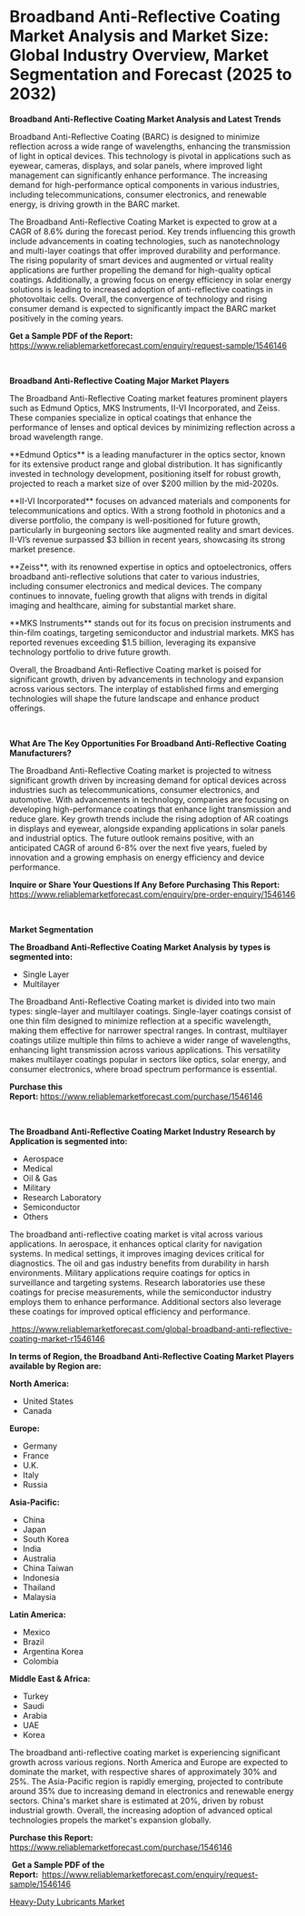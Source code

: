 <p><h1>Broadband Anti-Reflective Coating Market Analysis and Market Size: Global Industry Overview, Market Segmentation and Forecast (2025 to 2032)</h1></p><p><strong>Broadband Anti-Reflective Coating Market Analysis and Latest Trends</strong></p>
<p><p>Broadband Anti-Reflective Coating (BARC) is designed to minimize reflection across a wide range of wavelengths, enhancing the transmission of light in optical devices. This technology is pivotal in applications such as eyewear, cameras, displays, and solar panels, where improved light management can significantly enhance performance. The increasing demand for high-performance optical components in various industries, including telecommunications, consumer electronics, and renewable energy, is driving growth in the BARC market.</p><p>The Broadband Anti-Reflective Coating Market is expected to grow at a CAGR of 8.6% during the forecast period. Key trends influencing this growth include advancements in coating technologies, such as nanotechnology and multi-layer coatings that offer improved durability and performance. The rising popularity of smart devices and augmented or virtual reality applications are further propelling the demand for high-quality optical coatings. Additionally, a growing focus on energy efficiency in solar energy solutions is leading to increased adoption of anti-reflective coatings in photovoltaic cells. Overall, the convergence of technology and rising consumer demand is expected to significantly impact the BARC market positively in the coming years.</p></p>
<p><strong>Get a Sample PDF of the Report:&nbsp;</strong> <a href="https://www.reliablemarketforecast.com/enquiry/request-sample/1546146?utm_campaign=2479&utm_medium=2&utm_source=Github&utm_content=ia&utm_term=02042025&utm_id=broadband-anti-reflective-coating">https://www.reliablemarketforecast.com/enquiry/request-sample/1546146</a></p>
<p>&nbsp;</p>
<p><strong>Broadband Anti-Reflective Coating Major Market Players</strong></p>
<p><p>The Broadband Anti-Reflective Coating market features prominent players such as Edmund Optics, MKS Instruments, II-VI Incorporated, and Zeiss. These companies specialize in optical coatings that enhance the performance of lenses and optical devices by minimizing reflection across a broad wavelength range.</p><p>**Edmund Optics** is a leading manufacturer in the optics sector, known for its extensive product range and global distribution. It has significantly invested in technology development, positioning itself for robust growth, projected to reach a market size of over $200 million by the mid-2020s.</p><p>**II-VI Incorporated** focuses on advanced materials and components for telecommunications and optics. With a strong foothold in photonics and a diverse portfolio, the company is well-positioned for future growth, particularly in burgeoning sectors like augmented reality and smart devices. II-VI’s revenue surpassed $3 billion in recent years, showcasing its strong market presence.</p><p>**Zeiss**, with its renowned expertise in optics and optoelectronics, offers broadband anti-reflective solutions that cater to various industries, including consumer electronics and medical devices. The company continues to innovate, fueling growth that aligns with trends in digital imaging and healthcare, aiming for substantial market share.</p><p>**MKS Instruments** stands out for its focus on precision instruments and thin-film coatings, targeting semiconductor and industrial markets. MKS has reported revenues exceeding $1.5 billion, leveraging its expansive technology portfolio to drive future growth.</p><p>Overall, the Broadband Anti-Reflective Coating market is poised for significant growth, driven by advancements in technology and expansion across various sectors. The interplay of established firms and emerging technologies will shape the future landscape and enhance product offerings.</p></p>
<p>&nbsp;</p>
<p><strong>What Are The Key Opportunities For Broadband Anti-Reflective Coating Manufacturers?</strong></p>
<p><p>The Broadband Anti-Reflective Coating market is projected to witness significant growth driven by increasing demand for optical devices across industries such as telecommunications, consumer electronics, and automotive. With advancements in technology, companies are focusing on developing high-performance coatings that enhance light transmission and reduce glare. Key growth trends include the rising adoption of AR coatings in displays and eyewear, alongside expanding applications in solar panels and industrial optics. The future outlook remains positive, with an anticipated CAGR of around 6-8% over the next five years, fueled by innovation and a growing emphasis on energy efficiency and device performance.</p></p>
<p><strong>Inquire or Share Your Questions If Any Before Purchasing This Report:</strong> <a href="https://www.reliablemarketforecast.com/enquiry/pre-order-enquiry/1546146?utm_campaign=2479&utm_medium=2&utm_source=Github&utm_content=ia&utm_term=02042025&utm_id=broadband-anti-reflective-coating">https://www.reliablemarketforecast.com/enquiry/pre-order-enquiry/1546146</a></p>
<p>&nbsp;</p>
<p><strong>Market Segmentation</strong></p>
<p><strong>The Broadband Anti-Reflective Coating Market Analysis by types is segmented into:</strong></p>
<p><ul><li>Single Layer</li><li>Multilayer</li></ul></p>
<p><p>The Broadband Anti-Reflective Coating market is divided into two main types: single-layer and multilayer coatings. Single-layer coatings consist of one thin film designed to minimize reflection at a specific wavelength, making them effective for narrower spectral ranges. In contrast, multilayer coatings utilize multiple thin films to achieve a wider range of wavelengths, enhancing light transmission across various applications. This versatility makes multilayer coatings popular in sectors like optics, solar energy, and consumer electronics, where broad spectrum performance is essential.</p></p>
<p><strong>Purchase this Report:&nbsp;</strong><a href="https://www.reliablemarketforecast.com/purchase/1546146?utm_campaign=2479&utm_medium=2&utm_source=Github&utm_content=ia&utm_term=02042025&utm_id=broadband-anti-reflective-coating">https://www.reliablemarketforecast.com/purchase/1546146</a></p>
<p>&nbsp;</p>
<p><strong>The Broadband Anti-Reflective Coating Market Industry Research by Application is segmented into:</strong></p>
<p><ul><li>Aerospace</li><li>Medical</li><li>Oil & Gas</li><li>Military</li><li>Research Laboratory</li><li>Semiconductor</li><li>Others</li></ul></p>
<p><p>The broadband anti-reflective coating market is vital across various applications. In aerospace, it enhances optical clarity for navigation systems. In medical settings, it improves imaging devices critical for diagnostics. The oil and gas industry benefits from durability in harsh environments. Military applications require coatings for optics in surveillance and targeting systems. Research laboratories use these coatings for precise measurements, while the semiconductor industry employs them to enhance performance. Additional sectors also leverage these coatings for improved optical efficiency and performance.</p></p>
<p><a href="https://www.reliablemarketforecast.com/global-broadband-anti-reflective-coating-market-r1546146?utm_campaign=2479&utm_medium=2&utm_source=Github&utm_content=ia&utm_term=02042025&utm_id=broadband-anti-reflective-coating">&nbsp;https://www.reliablemarketforecast.com/global-broadband-anti-reflective-coating-market-r1546146</a></p>
<p><strong>In terms of Region, the Broadband Anti-Reflective Coating Market Players available by Region are:</strong></p>
<p>
    <p> <strong> North America: </strong>
        <ul>
            <li>United States</li>
            <li>Canada</li>
        </ul>
        </p> 
    <p> <strong> Europe: </strong>
        <ul>
            <li>Germany</li>
            <li>France</li>
            <li>U.K.</li>
            <li>Italy</li>
            <li>Russia</li>
        </ul>
        </p> 
    <p> <strong> Asia-Pacific: </strong>
        <ul>
            <li>China</li>
            <li>Japan</li>
            <li>South Korea</li>
            <li>India</li>
            <li>Australia</li>
            <li>China Taiwan</li>
            <li>Indonesia</li>
            <li>Thailand</li>
            <li>Malaysia</li>
        </ul>
        </p> 
    <p> <strong> Latin America: </strong>
        <ul>
            <li>Mexico</li>
            <li>Brazil</li>
            <li>Argentina Korea</li>
            <li>Colombia</li>
        </ul>
        </p> 
    <p> <strong> Middle East & Africa: </strong>
        <ul>
            <li>Turkey</li>
            <li>Saudi</li>
            <li>Arabia</li>
            <li>UAE</li>
            <li>Korea</li>
        </ul>
    </p>
    </p>
<p><p>The broadband anti-reflective coating market is experiencing significant growth across various regions. North America and Europe are expected to dominate the market, with respective shares of approximately 30% and 25%. The Asia-Pacific region is rapidly emerging, projected to contribute around 35% due to increasing demand in electronics and renewable energy sectors. China's market share is estimated at 20%, driven by robust industrial growth. Overall, the increasing adoption of advanced optical technologies propels the market's expansion globally.</p></p>
<p><strong>Purchase this Report: </strong><a href="https://www.reliablemarketforecast.com/purchase/1546146?utm_campaign=2479&utm_medium=2&utm_source=Github&utm_content=ia&utm_term=02042025&utm_id=broadband-anti-reflective-coating">https://www.reliablemarketforecast.com/purchase/1546146</a></p>
<p>&nbsp;<strong>Get a Sample PDF of the Report:&nbsp;&nbsp;</strong><a href="https://www.reliablemarketforecast.com/enquiry/request-sample/1546146?utm_campaign=2479&utm_medium=2&utm_source=Github&utm_content=ia&utm_term=02042025&utm_id=broadband-anti-reflective-coating">https://www.reliablemarketforecast.com/enquiry/request-sample/1546146</a></p>
<p><strong></strong></p>
<p><p><a href="https://github.com/lizamflotow/Market-Research-Report-List-1/blob/main/heavy-duty-lubricants-market.md?utm_campaign=2479&utm_medium=2&utm_source=Github&utm_content=ia&utm_term=02042025&utm_id=broadband-anti-reflective-coating">Heavy-Duty Lubricants Market</a></p></p>